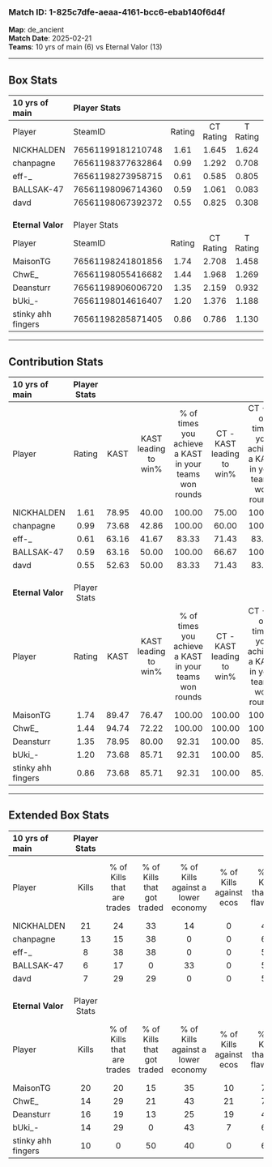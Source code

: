 ### Match ID: 1-825c7dfe-aeaa-4161-bcc6-ebab140f6d4f  
**Map**: de_ancient  
**Match Date**: 2025-02-21  
**Teams**: 10 yrs of main (6) vs Eternal Valor (13)  

---  

## Box Stats  

| **10 yrs of main** | Player Stats      |        |           |          |       |       |       |         |        |      |     |
| :- | :- | :-: | :-: | :-: | :-: | :-: | :-: | :-: | :-: | :-: | :-: |
| Player             | SteamID           | Rating | CT Rating | T Rating | KAST  |  ADR  | Kills | Assists | Deaths | K/D  | HS% |
| NICKHALDEN         | 76561199181210748 |  1.61  |   1.645   |  1.624   | 78.95 | 103.7 |  21   |    4    |   12   | 1.75 | 47  |
| chanpagne          | 76561198377632864 |  0.99  |   1.292   |  0.708   | 73.68 | 71.8  |  13   |    4    |   16   | 0.81 | 76  |
| eff-_              | 76561198273958715 |  0.61  |   0.585   |  0.805   | 63.16 | 50.6  |   8   |    2    |   16   | 0.50 | 62  |
| BALLSAK-47         | 76561198096714360 |  0.59  |   1.061   |  0.083   | 63.16 | 48.2  |   6   |    6    |   14   | 0.43 | 33  |
| davd               | 76561198067392372 |  0.55  |   0.825   |  0.308   | 52.63 | 66.9  |   7   |    4    |   16   | 0.44 | 42  |
|                    |                   |        |           |          |       |       |       |         |        |      |     |
|                    |                   |        |           |          |       |       |       |         |        |      |     |
|                    |                   |        |           |          |       |       |       |         |        |      |     |
| **Eternal Valor**  | Player Stats      |        |           |          |       |       |       |         |        |      |     |
| Player             | SteamID           | Rating | CT Rating | T Rating | KAST  |  ADR  | Kills | Assists | Deaths | K/D  | HS% |
| MaisonTG           | 76561198241801856 |  1.74  |   2.708   |  1.458   | 89.47 | 124.3 |  20   |   10    |   12   | 1.67 | 55  |
| ChwE_              | 76561198055416682 |  1.44  |   1.968   |  1.269   | 94.74 | 87.0  |  14   |    5    |   9    | 1.56 | 50  |
| Deansturr          | 76561198906006720 |  1.35  |   2.159   |  0.932   | 78.95 | 77.2  |  16   |    4    |   10   | 1.60 | 50  |
| bUki_-             | 76561198014616407 |  1.20  |   1.376   |  1.188   | 73.68 | 57.4  |  14   |    1    |   8    | 1.75 | 57  |
| stinky ahh fingers | 76561198285871405 |  0.86  |   0.786   |  1.130   | 73.68 | 76.3  |  10   |    2    |   16   | 0.63 | 60  |
---  

## Contribution Stats  

| **10 yrs of main** | Player Stats |       |                      |                                                        |                           |                                                             |                          |                                                            |
| :- | :-: | :-: | :-: | :-: | :-: | :-: | :-: | :-: |
| Player             |    Rating    | KAST  | KAST leading to win% | % of times you achieve a KAST in your teams won rounds | CT - KAST leading to win% | CT - % of times you achieve a KAST in your teams won rounds | T - KAST leading to win% | T - % of times you achieve a KAST in your teams won rounds |
| NICKHALDEN         |     1.61     | 78.95 |        40.00         |                         100.00                         |           75.00           |                           100.00                            |           0.00           |                            0.00                            |
| chanpagne          |     0.99     | 73.68 |        42.86         |                         100.00                         |           60.00           |                           100.00                            |           0.00           |                            0.00                            |
| eff-_              |     0.61     | 63.16 |        41.67         |                         83.33                          |           71.43           |                            83.33                            |           0.00           |                            0.00                            |
| BALLSAK-47         |     0.59     | 63.16 |        50.00         |                         100.00                         |           66.67           |                           100.00                            |           0.00           |                            0.00                            |
| davd               |     0.55     | 52.63 |        50.00         |                         83.33                          |           71.43           |                            83.33                            |           0.00           |                            0.00                            |
|                    |              |       |                      |                                                        |                           |                                                             |                          |                                                            |
|                    |              |       |                      |                                                        |                           |                                                             |                          |                                                            |
|                    |              |       |                      |                                                        |                           |                                                             |                          |                                                            |
| **Eternal Valor**  | Player Stats |       |                      |                                                        |                           |                                                             |                          |                                                            |
| Player             |    Rating    | KAST  | KAST leading to win% | % of times you achieve a KAST in your teams won rounds | CT - KAST leading to win% | CT - % of times you achieve a KAST in your teams won rounds | T - KAST leading to win% | T - % of times you achieve a KAST in your teams won rounds |
| MaisonTG           |     1.74     | 89.47 |        76.47         |                         100.00                         |          100.00           |                           100.00                            |          60.00           |                           100.00                           |
| ChwE_              |     1.44     | 94.74 |        72.22         |                         100.00                         |          100.00           |                           100.00                            |          54.55           |                           100.00                           |
| Deansturr          |     1.35     | 78.95 |        80.00         |                         92.31                          |          100.00           |                            85.71                            |          66.67           |                           100.00                           |
| bUki_-             |     1.20     | 73.68 |        85.71         |                         92.31                          |          100.00           |                            85.71                            |          75.00           |                           100.00                           |
| stinky ahh fingers |     0.86     | 73.68 |        85.71         |                         92.31                          |          100.00           |                            85.71                            |          75.00           |                           100.00                           |
---  

## Extended Box Stats  

| **10 yrs of main** | Player Stats |                            |                            |                                    |                         |                              |                                 |        |                             |                                     |                          |                               |                            |
| :- | :-: | :-: | :-: | :-: | :-: | :-: | :-: | :-: | :-: | :-: | :-: | :-: | :-: |
| Player             |    Kills     | % of Kills that are trades | % of Kills that got traded | % of Kills against a lower economy | % of Kills against ecos | % of Kills that are flawless | % of Kills that are close duels | Deaths | % of Deaths that get traded | % of Deaths against a lower economy | % of Deaths against ecos | % of Deaths that are flawless | % of Deaths that are close |
| NICKHALDEN         |      21      |             24             |             33             |                 14                 |            0            |              43              |               14                |   12   |              8              |                  0                  |            0             |              67               |             0              |
| chanpagne          |      13      |             15             |             38             |                 0                  |            0            |              69              |                8                |   16   |             19              |                  0                  |            0             |              75               |             6              |
| eff-_              |      8       |             38             |             38             |                 0                  |            0            |              50              |               38                |   16   |             13              |                  0                  |            0             |              56               |             0              |
| BALLSAK-47         |      6       |             17             |             0              |                 33                 |            0            |              50              |                0                |   14   |             29              |                  0                  |            0             |              57               |             7              |
| davd               |      7       |             29             |             29             |                 0                  |            0            |              57              |                0                |   16   |             19              |                  0                  |            0             |              63               |             25             |
|                    |              |                            |                            |                                    |                         |                              |                                 |        |                             |                                     |                          |                               |                            |
|                    |              |                            |                            |                                    |                         |                              |                                 |        |                             |                                     |                          |                               |                            |
|                    |              |                            |                            |                                    |                         |                              |                                 |        |                             |                                     |                          |                               |                            |
| **Eternal Valor**  | Player Stats |                            |                            |                                    |                         |                              |                                 |        |                             |                                     |                          |                               |                            |
| Player             |    Kills     | % of Kills that are trades | % of Kills that got traded | % of Kills against a lower economy | % of Kills against ecos | % of Kills that are flawless | % of Kills that are close duels | Deaths | % of Deaths that get traded | % of Deaths against a lower economy | % of Deaths against ecos | % of Deaths that are flawless | % of Deaths that are close |
| MaisonTG           |      20      |             20             |             15             |                 35                 |           10            |              75              |               10                |   12   |             50              |                 25                  |            8             |              25               |             25             |
| ChwE_              |      14      |             29             |             21             |                 43                 |           21            |              71              |                7                |   9    |             33              |                 11                  |            11            |              44               |             11             |
| Deansturr          |      16      |             19             |             13             |                 25                 |           19            |              44              |                0                |   10   |             10              |                 20                  |            0             |              70               |             10             |
| bUki_-             |      14      |             29             |             0              |                 43                 |            7            |              64              |               14                |   8    |             25              |                 13                  |            13            |              75               |             0              |
| stinky ahh fingers |      10      |             0              |             50             |                 40                 |            0            |              60              |               10                |   16   |             31              |                 38                  |            13            |              56               |             13             |
